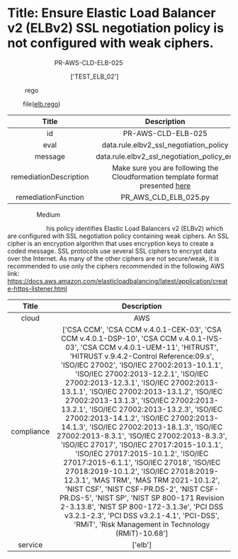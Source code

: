 



# Title: Ensure Elastic Load Balancer v2 (ELBv2) SSL negotiation policy is not configured with weak ciphers.


***<font color="white">Master Test Id:</font>*** PR-AWS-CLD-ELB-025

***<font color="white">Master Snapshot Id:</font>*** ['TEST_ELB_02']

***<font color="white">type:</font>*** rego

***<font color="white">rule:</font>*** file([elb.rego])  
  
  
  
  

|Title|Description|
| :---: | :---: |
|id|PR-AWS-CLD-ELB-025|
|eval|data.rule.elbv2_ssl_negotiation_policy|
|message|data.rule.elbv2_ssl_negotiation_policy_err|
|remediationDescription|Make sure you are following the Cloudformation template format presented <a href='https://boto3.amazonaws.com/v1/documentation/api/latest/reference/services/elbv2.html#ElasticLoadBalancingv2.Client.describe_listeners' target='_blank'>here</a>|
|remediationFunction|PR_AWS_CLD_ELB_025.py|


***<font color="white">Severity:</font>*** Medium

***<font color="white">Description:</font>*** his policy identifies Elastic Load Balancers v2 (ELBv2) which are configured with SSL negotiation policy containing weak ciphers. An SSL cipher is an encryption algorithm that uses encryption keys to create a coded message. SSL protocols use several SSL ciphers to encrypt data over the Internet. As many of the other ciphers are not secure/weak, it is recommended to use only the ciphers recommended in the following AWS link: https://docs.aws.amazon.com/elasticloadbalancing/latest/application/create-https-listener.html  
  
  

|Title|Description|
| :---: | :---: |
|cloud|AWS|
|compliance|['CSA CCM', 'CSA CCM v.4.0.1-CEK-03', 'CSA CCM v.4.0.1-DSP-10', 'CSA CCM v.4.0.1-IVS-03', 'CSA CCM v.4.0.1-UEM-11', 'HITRUST', 'HITRUST v.9.4.2-Control Reference:09.s', 'ISO/IEC 27002', 'ISO/IEC 27002:2013-10.1.1', 'ISO/IEC 27002:2013-12.2.1', 'ISO/IEC 27002:2013-12.3.1', 'ISO/IEC 27002:2013-13.1.1', 'ISO/IEC 27002:2013-13.1.2', 'ISO/IEC 27002:2013-13.1.3', 'ISO/IEC 27002:2013-13.2.1', 'ISO/IEC 27002:2013-13.2.3', 'ISO/IEC 27002:2013-14.1.2', 'ISO/IEC 27002:2013-14.1.3', 'ISO/IEC 27002:2013-18.1.3', 'ISO/IEC 27002:2013-8.3.1', 'ISO/IEC 27002:2013-8.3.3', 'ISO/IEC 27017', 'ISO/IEC 27017:2015-10.1.1', 'ISO/IEC 27017:2015-10.1.2', 'ISO/IEC 27017:2015-6.1.1', 'ISO/IEC 27018', 'ISO/IEC 27018:2019-10.1.2', 'ISO/IEC 27018:2019-12.3.1', 'MAS TRM', 'MAS TRM 2021-10.1.2', 'NIST CSF', 'NIST CSF-PR.DS-2', 'NIST CSF-PR.DS-5', 'NIST SP', 'NIST SP 800-171 Revision 2-3.13.8', 'NIST SP 800-172-3.1.3e', 'PCI DSS v3.2.1-2.3', 'PCI DSS v3.2.1-4.1', 'PCI-DSS', 'RMiT', 'Risk Management in Technology (RMiT)-10.68']|
|service|['elb']|



[elb.rego]: https://github.com/prancer-io/prancer-compliance-test/tree/master/aws/cloud/elb.rego
